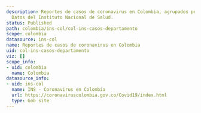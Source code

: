 ```yaml
---
description: Reportes de casos de coronavirus en Colombia, agrupados por departamento.
  Datos del Instituto Nacional de Salud.
status: Published
path: colombia/ins-col/col-ins-casos-departamento
scope: colombia
datasource: ins-col
name: Reportes de casos de coronavirus en Colombia
uid: col-ins-casos-departamento
viz: []
scope_info:
- uid: colombia
  name: Colombia
datasource_info:
- uid: ins-col
  name: INS - Coronavirus en Colombia
  url: https://coronaviruscolombia.gov.co/Covid19/index.html
  type: Gob site
---
```


